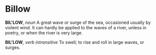 # Billow

**BIL'LOW**, _noun_ A great wave or surge of the sea, occasioned usually by violent wind. It can hardly be applied to the waves of a river, unless in poetry, or when the river is very large.

**BIL'LOW**, _verb intransitive_ To swell; to rise and roll in large waves, or surges.